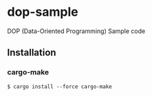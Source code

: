 # dop-sample
DOP (Data-Oriented Programming) Sample code

## Installation

### cargo-make

```
$ cargo install --force cargo-make
```
